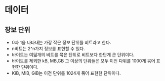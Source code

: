 # 데이터

## 장보 단위

- 0과 1을 나타내는 가장 작은 정보 단위를 비트라고 한다.
- n비트는 2^n가지 정보를 표현할 수 있다.
- 바이트는 여덟개의 비트를 묶은 단위로 비트보다 한단계 큰 단위이다.
- 바이트를 제외한 kB, MB,GB 그 이상의 단위들은 모두 이전 다위를 1000개 묶어 표현한 단위이다.
- KiB, MiB, GiB는 이전 단위를 1024개 묶어 표현한 단위이다.
